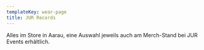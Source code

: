 ```yaml
---
templateKey: wear-page
title: JUR Records
---
```

Alles im Store in Aarau, eine Auswahl jeweils auch am Merch-Stand bei JUR Events erhältlich.
